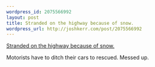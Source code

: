 ```yaml
--- 
wordpress_id: 2075566992
layout: post
title: Stranded on the highway because of snow.
wordpress_url: http://joshkerr.com/post/2075566992
---
```

<a href="http://www.buffalonews.com/weather/article271821.ece">Stranded on the highway because of snow. </a><br/><p>Motorists have to ditch their cars to rescued.  Messed up.</p>
